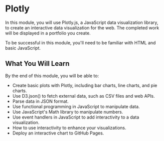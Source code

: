 # Plotly

In this module, you will use Plotly.js, a JavaScript data visualization library, to create an interactive data visualization for the web. The completed work will be displayed in a portfolio you create.

To be successful in this module, you'll need to be familiar with HTML and basic JavaScript.

## What You Will Learn
By the end of this module, you will be able to: 

- Create basic plots with Plotly, including bar charts, line charts, and pie charts.
- Use D3.json() to fetch external data, such as CSV files and web APIs.
- Parse data in JSON format.
- Use functional programming in JavaScript to manipulate data.
- Use JavaScript's Math library to manipulate numbers.
- Use event handlers in JavaScript to add interactivity to a data visualization.
- How to use interactivity to enhance your visualizations.
- Deploy an interactive chart to GitHub Pages.